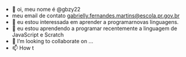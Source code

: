 - 👋 oi, meu nome é @gbzy22
- meu email de contato gabrielly.fernandes.martins@escola.pr.gov.br
- 👀 eu estou interessada em aprender a programarnovas linguagens.
- 🌱 eu estou aprendendo a programar recentemente a linguagem de JavaScript e Scratch
- 💞️ I’m looking to collaborate on ...
- 📫 How t

<!---
gbzy22/gbzy22 is a ✨ special ✨ repository because its `README.md` (this file) appears on your GitHub profile.
You can click the Preview link to take a look at your changes.
--->

